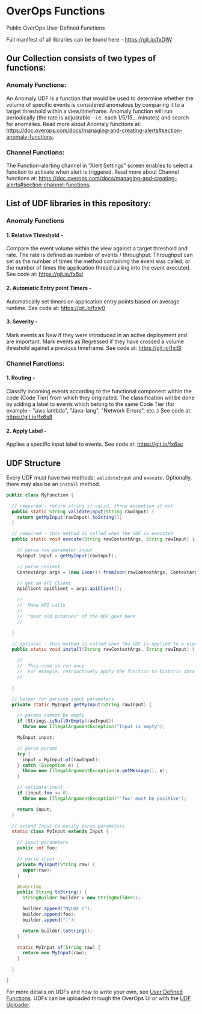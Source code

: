 # OverOps Functions

Public OverOps User Defined Functions

Full manifest of all libraries can be found here - https://git.io/fxDIW

## Our Collection consists of two types of functions:
### Anomaly Functions:
An Anomaly UDF is a function that would be used to determine whether the volume of specific events is considered anomalous by comparing it to a target threshold within a view/timeframe. Anomaly function will run periodically (the rate is adjustable - i.e. each 1/5/15... minutes) and search for anomalies.
Read more about Anomaly functions at: https://doc.overops.com/docs/managing-and-creating-alerts#section-anomaly-functions.
### Channel Functions:
The Function-alerting channel in “Alert Settings” screen enables to select a function to activate when alert is triggered.
Read more about Channel functions at: https://doc.overops.com/docs/managing-and-creating-alerts#section-channel-functions.


## List of UDF libraries in this repository:

### Anomaly Functions
#### 1. Relative Threshold -
Compare the event volume within the view against a target threshold and rate. The rate is defined as number of events / throughput. Throughput can set as the number of times the method containing the event was called, or the number of times the application thread calling into the event executed.
See code at: https://git.io/fx6sl
#### 2. Automatic Entry point Timers -
Automatically set timers on application entry points based on average runtime.
See code at: https://git.io/fxiy0
#### 3. Severity -
Mark events as New if they were introduced in an active deployment and are important. Mark events as Regressed if they have crossed a volume threshold against a previous timeframe.
See code at: https://git.io/fxiSl

### Channel Functions:
#### 1. Routing -
Classify incoming events according to the functional component within the code (Code Tier) from which they originated. The classification will be done by adding a label to events which belong to the same Code Tier (for example - "aws.lambda", "Java-lang", "Network Errors", etc..)
See code at: https://git.io/fx6s8
#### 2. Apply Label -
Applies a specific input label to events.
See code at: https://git.io/fx6sc

## UDF Structure

Every UDF must have two methods: `validateInput` and `execute`. Optionally, there may also be an `install` method.

```java
public class MyFunction {

  // required - return string if valid, throw exception if not
  public static String validateInput(String rawInput) {
    return getMyInput(rawInput).toString();
  }

  // required - this method is called when the UDF is executed
  public static void execute(String rawContextArgs, String rawInput) {

    // parse raw parameter input
    MyInput input = getMyInput(rawInput);

    // parse context
    ContextArgs args = (new Gson()).fromJson(rawContextArgs, ContextArgs.class);

    // get an API Client
    ApiClient apiClient = args.apiClient();

    //
    //  Make API calls
    //
    //  "meat and potatoes" of the UDF goes here
    //

  }

  // optional - this method is called when the UDF is applied to a view
  public static void install(String rawContextArgs, String rawInput) {

    //
    //  This code is run once
    //  For example, retroactively apply the function to historic data
    //

  }

  // helper for parsing input parameters
  private static MyInput getMyInput(String rawInput) {

    // params cannot be empty
    if (Strings.isNullOrEmpty(rawInput))
      throw new IllegalArgumentException("Input is empty");

    MyInput input;

    // parse params
    try {
      input = MyInput.of(rawInput);
    } catch (Exception e) {
      throw new IllegalArgumentException(e.getMessage(), e);
    }

    // validate input
    if (input.foo <= 0)
      throw new IllegalArgumentException("'foo' must be positive");

    return input;
  }

  // extend Input to easily parse parameters
  static class MyInput extends Input {

    // input parameters
    public int foo;

    // parse input
    private MyInput(String raw) {
      super(raw);
    }

    @Override
    public String toString() {
      StringBuilder builder = new StringBuilder();

      builder.append("MyUDF (");
      builder.append(foo);
      builder.append(")");

      return builder.toString();
    }

    static MyInput of(String raw) {
      return new MyInput(raw);
    }

  }

}
```

For more details on UDFs and how to write your own, see [User Defined Functions](https://github.com/takipi-field/udf). UDFs can be uploaded through the OverOps UI or with the [UDF Uploader](https://github.com/takipi/udf-uploader/).